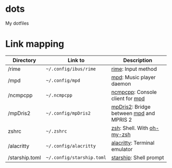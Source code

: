 # dots

My dotfiles

# Link mapping

| Directory      | Link to                   | Description                                 |
| -------------- | ------------------------- | ------------------------------------------- |
| /rime          | `~/.config/ibus/rime`     | [rime]: Input method                        |
| /mpd           | `~/.config/mpd`           | [mpd]: Music player daemon                  |
| /ncmpcpp       | `~/.ncmpcpp`              | [ncmpcpp]: Console client for [mpd]         |
| /mpDris2       | `~/.config/mpDris2`       | [mpDris2]: Bridge between [mpd] and MPRIS 2 |
| zshrc          | `~/.zshrc`                | [zsh]: Shell. With [oh-my-zsh]              |
| /alacritty     | `~/.config/alacritty`     | [alacritty]: Terminal emulator              |
| /starship.toml | `~/.config/starship.toml` | [starship]: Shell prompt                    |

[rime]: https://rime.im/
[ncmpcpp]: https://rybczak.net/ncmpcpp/
[mpd]: https://www.musicpd.org/
[mpdris2]: https://github.com/eonpatapon/mpDris2
[zsh]: https://www.zsh.org/
[oh-my-zsh]: https://github.com/ohmyzsh/ohmyzsh
[alacritty]: https://github.com/alacritty/alacritty
[starship]: https://starship.rs/
